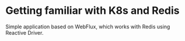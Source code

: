 # Getting familiar with K8s and Redis

Simple application based on WebFlux, which works with Redis using Reactive Driver.
